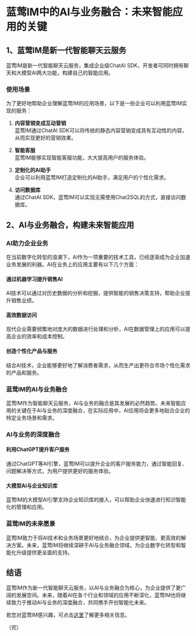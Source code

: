 # 蓝莺IM中的AI与业务融合：未来智能应用的关键

## 1、蓝莺IM是新一代智能聊天云服务

蓝莺IM是新一代智能聊天云服务，集成企业级ChatAI SDK，开发者可同时拥有聊天和大模型AI两大功能，构建自己的智能应用。

### 使用场景

为了更好地帮助企业理解蓝莺IM的应用场景，以下是一些企业可以利用蓝莺IM实现的服务：

1. **内容营销变成互动营销**  
   蓝莺IM通过ChatAI SDK可以将传统的静态内容营销变成具有互动性的内容，从而实现更好的营销效果。

2. **智能客服**  
   蓝莺IM能够实现智能客服功能，大大提高用户的服务体验。

3. **定制化的AI助手**  
   企业可以利用蓝莺IM打造定制化的AI助手，满足用户的个性化需求。

4. **访问数据库**  
   通过ChatAI SDK，蓝莺IM可以实现无需使用Chat2SQL的方式，直接访问数据库。

## 2、AI与业务融合，构建未来智能应用

### AI助力企业业务

在当前数字化转型的浪潮下，AI作为一项重要的技术工具，已经逐渐成为企业加速业务发展的利器。AI在业务上的应用主要有以下几个方面：

#### 通过机器学习提升销售AI

AI技术可以通过对历史数据的分析和挖掘，提供智能的销售决策支持，帮助企业提升销售业绩。

#### 高效数据访问

现代企业需要频繁地对庞大的数据进行处理和分析，AI在数据管理上的应用可以提高企业的效率和成本控制。

#### 创造个性化产品与服务

结合AI技术，企业能够更好地了解消费者需求，从而生产出更符合市场个性化需求的产品和服务。

### 蓝莺IM的AI与业务融合

蓝莺IM作为智能聊天云服务，AI与业务的融合是其发展的必然趋势。未来智能应用的关键在于AI与业务的深度融合，在实际应用中，AI应用将会更多地贴合企业的特定业务场景和需求。

### AI与业务的深度融合

#### 利用ChatGPT提升客户服务

通过ChatGPT等AI引擎，蓝莺IM可以提升企业的客户服务能力，通过智能回复、问题解决等方式，为用户提供更好的服务体验。

#### 大模型AI与企业知识库

蓝莺IM的大模型AI引擎支持企业知识库的接入，可以帮助企业快速进行知识智能化的管理和应用。

### 蓝莺IM的未来愿景

蓝莺IM致力于将AI技术和业务场景更好地结合，为企业提供更智能、更高效的解决方案。未来，蓝莺IM将继续深耕于AI与业务融合领域，为企业数字化转型和智能化升级提供更全面的支持。

## 结语

蓝莺IM作为新一代智能聊天云服务，以AI与业务融合为核心，为企业提供了更广阔的发展空间。未来，随着AI在各个行业和领域的应用不断深化，蓝莺IM也将继续致力于推动AI与业务的深度融合，共同携手开创智能化未来。

若您对蓝莺IM感兴趣，可点击[这里](https://www.lanyingim.com)了解更多相关信息。

（完）
